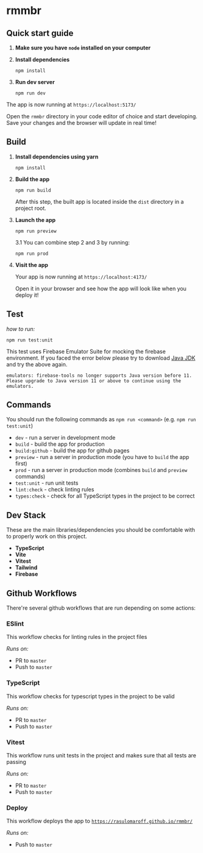 # rmmbr

## Quick start guide

1. **Make sure you have `node` installed on your computer**

2. **Install dependencies**

    ```shell
    npm install
    ```

3. **Run dev server**

    ```shell
    npm run dev
    ```

The app is now running at `https://localhost:5173/`

Open the `rmmbr` directory in your code editor of choice and start developing. Save your changes and the browser will update in real time!

## Build

1.  **Install dependencies using yarn**

    ```shell
    npm install
    ```

2.  **Build the app**

    ```shell
    npm run build
    ```

    After this step, the built app is located inside the `dist` directory in a project root.

3.  **Launch the app**

    ```shell
    npm run preview
    ```

    3.1 You can combine step 2 and 3 by running:

    ```shell
    npm run prod
    ```

4.  **Visit the app**

    Your app is now running at `https://localhost:4173/`

    Open it in your browser and see how the app will look like when you deploy it!

## Test

_how to run:_

```
npm run test:unit
```

This test uses Firebase Emulator Suite for mocking the firebase environment.
If you faced the error below please try to download [Java JDK](https://www.oracle.com/java/technologies/downloads/#jdk22-mac) and try the above again.

```
emulators: firebase-tools no longer supports Java version before 11. Please upgrade to Java version 11 or above to continue using the emulators.
```

## Commands

You should run the following commands as `npm run <command>` (e.g. `npm run test:unit`)

-   `dev` - run a server in development mode
-   `build` - build the app for production
-   `build:github` - build the app for github pages
-   `preview` - run a server in production mode (you have to `build` the app first)
-   `prod` - run a server in production mode (combines `build` and `preview` commands)
-   `test:unit` - run unit tests
-   `lint:check` - check linting rules
-   `types:check` - check for all TypeScript types in the project to be correct

## Dev Stack

These are the main libraries/dependencies you should be comfortable with to properly work on this project.

-   **TypeScript**
-   **Vite**
-   **Vitest**
-   **Tailwind**
-   **Firebase**

## Github Workflows

There're several github workflows that are run depending on some actions:

### ESlint

This workflow checks for linting rules in the project files

_Runs on:_

-   PR to `master`
-   Push to `master`

### TypeScript

This workflow checks for typescript types in the project to be valid

_Runs on:_

-   PR to `master`
-   Push to `master`

### Vitest

This workflow runs unit tests in the project and makes sure that all tests are passing

_Runs on:_

-   PR to `master`
-   Push to `master`

### Deploy

This workflow deploys the app to [`https://rasulomaroff.github.io/rmmbr/`](https://rasulomaroff.github.io/rmmbr/)

_Runs on:_

-   Push to `master`
